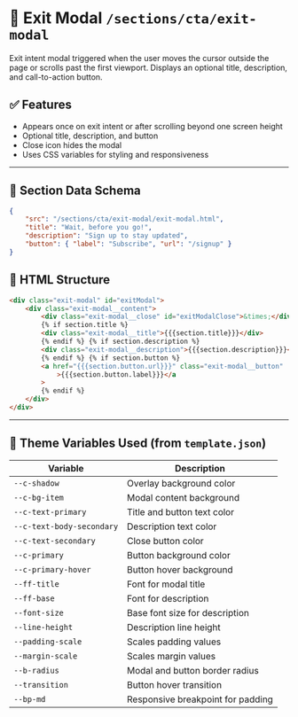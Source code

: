 # 📂 Exit Modal `/sections/cta/exit-modal`

Exit intent modal triggered when the user moves the cursor outside the page or scrolls past the first viewport. Displays an optional title, description, and call-to-action button.

## ✅ Features

-   Appears once on exit intent or after scrolling beyond one screen height
-   Optional title, description, and button
-   Close icon hides the modal
-   Uses CSS variables for styling and responsiveness

---

## 🧾 Section Data Schema

```json
{
	"src": "/sections/cta/exit-modal/exit-modal.html",
	"title": "Wait, before you go!",
	"description": "Sign up to stay updated",
	"button": { "label": "Subscribe", "url": "/signup" }
}
```

## 🧱 HTML Structure

```html
<div class="exit-modal" id="exitModal">
	<div class="exit-modal__content">
		<div class="exit-modal__close" id="exitModalClose">&times;</div>
		{% if section.title %}
		<div class="exit-modal__title">{{{section.title}}}</div>
		{% endif %} {% if section.description %}
		<div class="exit-modal__description">{{{section.description}}}</div>
		{% endif %} {% if section.button %}
		<a href="{{{section.button.url}}}" class="exit-modal__button"
			>{{{section.button.label}}}</a
		>
		{% endif %}
	</div>
</div>
```

---

## 🧩 Theme Variables Used (from `template.json`)

| Variable                  | Description                       |
| ------------------------- | --------------------------------- |
| `--c-shadow`              | Overlay background color          |
| `--c-bg-item`             | Modal content background          |
| `--c-text-primary`        | Title and button text color       |
| `--c-text-body-secondary` | Description text color            |
| `--c-text-secondary`      | Close button color                |
| `--c-primary`             | Button background color           |
| `--c-primary-hover`       | Button hover background           |
| `--ff-title`              | Font for modal title              |
| `--ff-base`               | Font for description              |
| `--font-size`             | Base font size for description    |
| `--line-height`           | Description line height           |
| `--padding-scale`         | Scales padding values             |
| `--margin-scale`          | Scales margin values              |
| `--b-radius`              | Modal and button border radius    |
| `--transition`            | Button hover transition           |
| `--bp-md`                 | Responsive breakpoint for padding |
